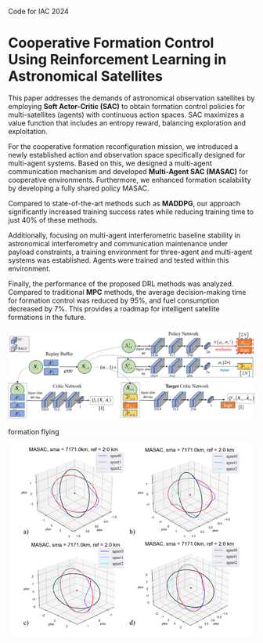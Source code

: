 Code for IAC 2024 

# Cooperative Formation Control Using Reinforcement Learning in Astronomical Satellites

This paper addresses the demands of astronomical observation satellites by employing **Soft Actor-Critic (SAC)** to obtain formation control policies for multi-satellites (agents) with continuous action spaces. SAC maximizes a value function that includes an entropy reward, balancing exploration and exploitation.

For the cooperative formation reconfiguration mission, we introduced a newly established action and observation space specifically designed for multi-agent systems. Based on this, we designed a multi-agent communication mechanism and developed **Multi-Agent SAC (MASAC)** for cooperative environments. Furthermore, we enhanced formation scalability by developing a fully shared policy MASAC.

Compared to state-of-the-art methods such as **MADDPG**, our approach significantly increased training success rates while reducing training time to just 40% of these methods.

Additionally, focusing on multi-agent interferometric baseline stability in astronomical interferometry and communication maintenance under payload constraints, a training environment for three-agent and multi-agent systems was established. Agents were trained and tested within this environment.

Finally, the performance of the proposed DRL methods was analyzed. Compared to traditional **MPC** methods, the average decision-making time for formation control was reduced by 95%, and fuel consumption decreased by 7%. This provides a roadmap for intelligent satellite formations in the future.

![MASAC STRUCTURE](masac_structure.png)


formation flying

![MASAC STRUCTURE](MASAC_test.png)
